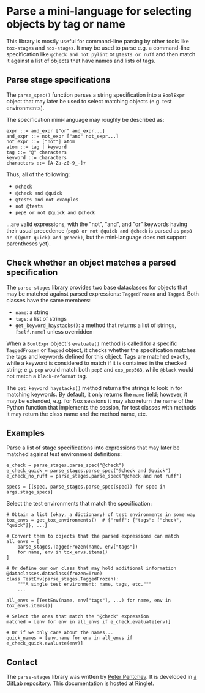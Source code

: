 <!--
SPDX-FileCopyrightText: Peter Pentchev <roam@ringlet.net>
SPDX-License-Identifier: BSD-2-Clause
-->

# Parse a mini-language for selecting objects by tag or name

This library is mostly useful for command-line parsing by other tools like
`tox-stages` and `nox-stages`. It may be used to parse e.g. a command-line
specification like `@check and not pylint` or `@tests or ruff` and then
match it against a list of objects that have names and lists of tags.

## Parse stage specifications

The `parse_spec()` function parses a string specification into
a `BoolExpr` object that may later be used to select matching objects
(e.g. test environments).

The specification mini-language may roughly be described as:

    expr ::= and_expr ["or" and_expr...]
    and_expr ::= not_expr ["and" not_expr...]
    not_expr ::= ["not"] atom
    atom ::= tag | keyword
    tag ::= "@" characters
    keyword ::= characters
    characters ::= [A-Za-z0-9_-]+

Thus, all of the following:

- `@check`
- `@check and @quick`
- `@tests and not examples`
- `not @tests`
- `pep8 or not @quick and @check`

...are valid expressions,
with the "not", "and", and "or" keywords having their usual precedence
(`pep8 or not @quick and @check` is parsed as
`pep8 or ((@not quick) and @check)`, but the mini-language does not
support parentheses yet).

## Check whether an object matches a parsed specification

The `parse-stages` library provides two base dataclasses for objects that
may be matched against parsed expressions: `TaggedFrozen` and `Tagged`.
Both classes have the same members:

- `name`: a string
- `tags`: a list of strings
- `get_keyword_haystacks()`: a method that returns a list of strings,
  `[self.name]` unless overridden

When a `BoolExpr` object's `evaluate()` method is called for a specific
`TaggedFrozen` or `Tagged` object, it checks whether the specification
matches the tags and keywords defined for this object. Tags are matched
exactly, while a keyword is considered to match if it is contained in
the checked string; e.g. `pep` would match both `pep8` and `exp_pep563`,
while `@black` would not match a `black-reformat` tag.

The `get_keyword_haystacks()` method returns the strings to look in for
matching keywords. By default, it only returns the `name` field;
however, it may be extended, e.g. for Nox sessions it may also return
the name of the Python function that implements the session, for test
classes with methods it may return the class name and the method name, etc.

## Examples

Parse a list of stage specifications into expressions that may later be
matched against test environment definitions:

    e_check = parse_stages.parse_spec("@check")
    e_check_quick = parse_stages.parse_spec("@check and @quick")
    e_check_no_ruff = parse_stages.parse_spec("@check and not ruff")
    
    specs = [(spec, parse_stages.parse_spec(spec)) for spec in args.stage_specs]

Select the test environments that match the specification:

    # Obtain a list (okay, a dictionary) of test environments in some way
    tox_envs = get_tox_environments()  # {"ruff": {"tags": ["check", "quick"]}, ...}

    # Convert them to objects that the parsed expressions can match
    all_envs = [
        parse_stages.TaggedFrozen(name, env["tags"])
        for name, env in tox_envs.items()
    ]

    # Or define our own class that may hold additional information
    @dataclasses.dataclass(frozen=True)
    class TestEnv(parse_stages.TaggedFrozen):
        """A single test environment: name, tags, etc."""
        ...

    all_envs = [TestEnv(name, env["tags"], ...) for name, env in tox_envs.items()]

    # Select the ones that match the "@check" expression
    matched = [env for env in all_envs if e_check.evaluate(env)]

    # Or if we only care about the names...
    quick_names = [env.name for env in all_envs if e_check_quick.evaluate(env)]


## Contact

The `parse-stages` library was written by [Peter Pentchev][roam].
It is developed in [a GitLab repository][gitlab]. This documentation is
hosted at [Ringlet][ringlet-parse-stages].

[roam]: mailto:roam@ringlet.net "Peter Pentchev"
[gitlab]: https://gitlab.com/ppentchev/parse-stages "The parse-stages GitLab repository"
[ringlet-parse-stages]: https://devel.ringlet.net/devel/parse-stages/ "The Ringlet parse-stages homepage"
